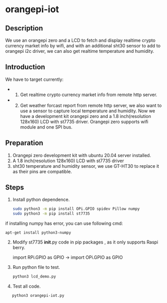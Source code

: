 # orangepi-iot

## Description
We use an orangepi zero and a LCD to fetch and display realtime crypto currency market info by wifi, and with an additional sht30 sensor to add to orangepi i2c driver, we can also get realtime temperature and humidity.


## Introduction
We have to target currently:  
* 1. Get realtime crypto currency market info from remote http server.
* 2. Get weather forcast report from remote http server, we also want to use a sensor to capture local  temperature and humidity.
Now we have a development kit orangepi zero and a 1.8 inch(resolution 128x160) LCD with st7735 driver. Orangepi zero supports wifi module and one SPI bus.   

## Preparation

1. Orangepi zero development kit with ubuntu 20.04 server installed.
2. A 1.8 inch(resolution 128x160) LCD with st7735 driver
3. sht30 temperature and humidity sensor, we use GT-HT30 to replace it as their pins are compatible.

## Steps

1. Install python dependence.
   ```bash
   sudo python3 -m pip install OPi.GPIO spidev Pillow numpy
   sudo python3 -m pip install st7735
   ```
if installing numpy has error, you can use following cmd:
```
apt-get install python3-numpy
```

2. Modify st7735 __init__.py code in pip packages , as it only supports Raspi berry.  
   
   import RPi.GPIO as GPIO    ->   import OPi.GPIO as GPIO

3. Run python file to test.
   ```bash
   python3 lcd_demo.py
   ```

4. Test all code.
    
```bash
   python3 orangepi-iot.py
   ```


